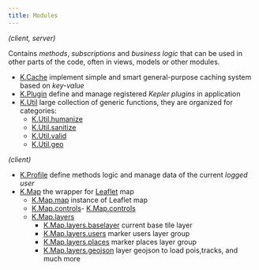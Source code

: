 ```yaml
---
title: Modules
---
```


*(client, server)*

Contains *methods*, *subscriptions* and *business logic* that can be used in other parts of the code, often in views, models or other modules.
* [K.Cache](https://github.com/Keplerjs/Kepler/tree/master/packages/core/modules/Cache.js)
  implement simple and smart general-purpose caching system based on *key-value*
* [K.Plugin](https://github.com/Keplerjs/Kepler/tree/master/packages/core/modules/Plugin.js)
  define and manage registered *Kepler plugins* in application
* [K.Util](https://github.com/Keplerjs/Kepler/tree/master/packages/core/modules/Util.js)
  large collection of generic functions, they are organized for categories:
  - [K.Util.humanize](https://github.com/Keplerjs/Kepler/tree/master/packages/core/modules/Util_humanize.js)
  - [K.Util.sanitize](https://github.com/Keplerjs/Kepler/tree/master/packages/core/modules/Util_sanitize.js)
  - [K.Util.valid](https://github.com/Keplerjs/Kepler/tree/master/packages/core/modules/Util_valid.js)
  - [K.Util.geo](https://github.com/Keplerjs/Kepler/tree/master/packages/core/modules/Util_geo.js) 

*(client)*

* [K.Profile](https://github.com/Keplerjs/Kepler/tree/master/packages/core/client/Profile.js)
  define methods logic and manage data of the current *logged user*
* [K.Map](https://github.com/Keplerjs/Kepler/tree/master/packages/core/client/Map.js)
  the wrapper for [Leaflet](http://leafletjs.com/) map
  - [K.Map.map](https://github.com/Keplerjs/Kepler/tree/master/packages/core/client/Map.js) instance of Leaflet map
  - [K.Map.controls](https://github.com/Keplerjs/Kepler/tree/master/packages/core/client/Map_controls.js)- [K.Map.controls](https://github.com/Keplerjs/Kepler/tree/master/packages/core/client/Map_controls.js)
  - [K.Map.layers](https://github.com/Keplerjs/Kepler/tree/master/packages/core/client/Map_layers.js)
    - [K.Map.layers.baselayer](https://github.com/Keplerjs/Kepler/tree/master/packages/core/client/Map_layers.js) current base tile layer
    - [K.Map.layers.users](https://github.com/Keplerjs/Kepler/tree/master/packages/core/client/Map_layers.js) marker users layer group
    - [K.Map.layers.places](https://github.com/Keplerjs/Kepler/tree/master/packages/core/client/Map_layers.js) marker places layer group
    - [K.Map.layers.geojson](https://github.com/Keplerjs/Kepler/tree/master/packages/core/client/Map_layers.js) layer geojson to load pois,tracks, and much more
    
